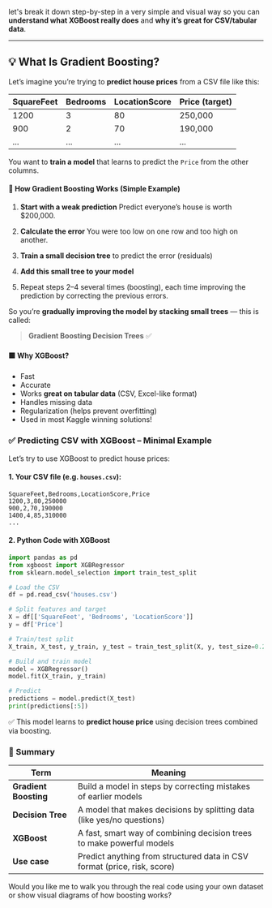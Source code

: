 let's break it down step-by-step in a very simple and visual way so you can **understand what XGBoost really does** and **why it’s great for CSV/tabular data**.

---

## 💡 What Is Gradient Boosting?

Let’s imagine you’re trying to **predict house prices** from a CSV file like this:

| SquareFeet | Bedrooms | LocationScore | **Price** (target) |
| ---------- | -------- | ------------- | ------------------ |
| 1200       | 3        | 80            | 250,000            |
| 900        | 2        | 70            | 190,000            |
| ...        | ...      | ...           | ...                |

You want to **train a model** that learns to predict the `Price` from the other columns.


#### 🧠 How Gradient Boosting Works (Simple Example)

1. **Start with a weak prediction**
   Predict everyone’s house is worth \$200,000.

2. **Calculate the error**
   You were too low on one row and too high on another.

3. **Train a small decision tree** to predict the error (residuals)

4. **Add this small tree to your model**

5. Repeat steps 2–4 several times (boosting), each time improving the prediction by correcting the previous errors.

So you’re **gradually improving the model by stacking small trees** — this is called:

> **Gradient Boosting Decision Trees** ✅


#### 🟩 Why XGBoost?

* Fast
* Accurate
* Works **great on tabular data** (CSV, Excel-like format)
* Handles missing data
* Regularization (helps prevent overfitting)
* Used in most Kaggle winning solutions!

### ✅ Predicting CSV with XGBoost – Minimal Example

Let’s try to use XGBoost to predict house prices:

#### 1. Your CSV file (e.g. `houses.csv`):

```csv
SquareFeet,Bedrooms,LocationScore,Price
1200,3,80,250000
900,2,70,190000
1400,4,85,310000
...
```

#### 2. Python Code with XGBoost

```python
import pandas as pd
from xgboost import XGBRegressor
from sklearn.model_selection import train_test_split

# Load the CSV
df = pd.read_csv('houses.csv')

# Split features and target
X = df[['SquareFeet', 'Bedrooms', 'LocationScore']]
y = df['Price']

# Train/test split
X_train, X_test, y_train, y_test = train_test_split(X, y, test_size=0.2)

# Build and train model
model = XGBRegressor()
model.fit(X_train, y_train)

# Predict
predictions = model.predict(X_test)
print(predictions[:5])
```

✅ This model learns to **predict house price** using decision trees combined via boosting.


### 🧠 Summary

| Term                  | Meaning                                                                  |
| --------------------- | ------------------------------------------------------------------------ |
| **Gradient Boosting** | Build a model in steps by correcting mistakes of earlier models          |
| **Decision Tree**     | A model that makes decisions by splitting data (like yes/no questions)   |
| **XGBoost**           | A fast, smart way of combining decision trees to make powerful models    |
| **Use case**          | Predict anything from structured data in CSV format (price, risk, score) |


Would you like me to walk you through the real code using your own dataset or show visual diagrams of how boosting works?
